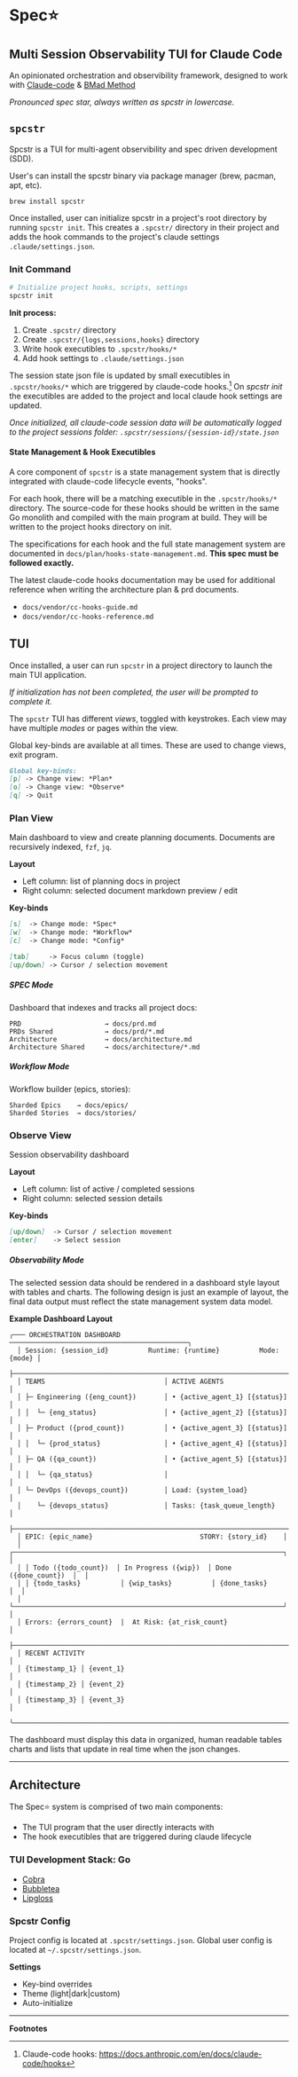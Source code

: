 
# Spec⭐️

## Multi Session Observability TUI for Claude Code

An opinionated orchestration and observibility framework, designed to work with [Claude-code](https://github.com/anthropics/claude-code) & [BMad Method](https://github.com/bmad-code-org/BMAD-METHOD)

*Pronounced spec star, always written as spcstr in lowercase.*

## `spcstr`

Spcstr is a TUI for multi-agent observibility and spec driven development (SDD).

User's can install the spcstr binary via package manager (brew, pacman, apt, etc).

```
brew install spcstr
```

Once installed, user can initialize spcstr in a project's root directory by running `spcstr init`. This creates a `.spcstr/` directory in their project and adds the hook commands to the project's claude settings `.claude/settings.json`.


### Init Command

```bash
# Initialize project hooks, scripts, settings
spcstr init
```

**Init process:**
1. Create `.spcstr/` directory
2. Create `.spcstr/{logs,sessions,hooks}` directory
3. Write hook executibles to `.spcstr/hooks/*`
4. Add hook settings to `.claude/settings.json`

The session state json file is updated by small executibles in `.spcstr/hooks/*` which are triggered by claude-code hooks.[^1] On *spcstr init* the executibles are added to the project and local claude hook settings are updated.

*Once initialized, all claude-code session data will be automatically logged to the project sessions folder: `.spcstr/sessions/{session-id}/state.json`*


#### State Management & Hook Executibles

A core component of `spcstr` is a state management system that is directly integrated with claude-code lifecycle events, "hooks".

For each hook, there will be a matching executible in the `.spcstr/hooks/*` directory. The source-code for these hooks should be written in the same Go monolith and compiled with the main program at build. They will be written to the project hooks directory on init.

The specifications for each hook and the full state management system are documented in `docs/plan/hooks-state-management.md`. **This spec must be followed exactly.**

The latest claude-code hooks documentation may be used for additional reference when writing the architecture plan & prd documents.
- `docs/vendor/cc-hooks-guide.md`
- `docs/vendor/cc-hooks-reference.md`


## TUI

Once installed, a user can run `spcstr` in a project directory to launch the main TUI application.

*If initialization has not been completed, the user will be prompted to complete it.*

The `spcstr` TUI has different *views*, toggled with keystrokes. Each view may have multiple *modes* or pages within the view.

Global key-binds are available at all times. These are used to change views, exit program.

```markdown
Global key-binds:
[p] -> Change view: *Plan*
[o] -> Change view: *Observe*
[q] -> Quit
```

### Plan View

Main dashboard to view and create planning documents. Documents are recursively indexed, `fzf`, `jq`.

**Layout**

- Left column: list of planning docs in project
- Right column: selected document markdown preview / edit

**Key-binds**

```markdown
[s]  -> Change mode: *Spec*
[w]  -> Change mode: *Workflow*
[c]  -> Change mode: *Config*

[tab]     -> Focus column (toggle)
[up/down] -> Cursor / selection movement
```

##### SPEC Mode

Dashboard that indexes and tracks all project docs:

```
PRD                     → docs/prd.md
PRDs Shared             → docs/prd/*.md
Architecture            → docs/architecture.md
Architecture Shared     → docs/architecture/*.md
```

##### Workflow Mode

Workflow builder (epics, stories):

```
Sharded Epics    → docs/epics/
Sharded Stories  → docs/stories/
```

### Observe View

Session observability dashboard

**Layout**

- Left column: list of active / completed sessions
- Right column: selected session details

**Key-binds**

```markdown
[up/down]  -> Cursor / selection movement
[enter]    -> Select session
```

##### Observability Mode

The selected session data should be rendered in a dashboard style layout with tables and charts. The following design is just an example of layout, the final data output must reflect the state management system data model.

**Example Dashboard Layout**

```
╭─── ORCHESTRATION DASHBOARD ─────────────────────────────────────────────╮
  │ Session: {session_id}          Runtime: {runtime}          Mode: {mode} │
  ├──────────────────────────────────────────────────────────────────────────┤
  │ TEAMS                              │ ACTIVE AGENTS                      │
  │ ├─ Engineering ({eng_count})       │ • {active_agent_1} [{status}]     │
  │ │  └─ {eng_status}                 │ • {active_agent_2} [{status}]     │
  │ ├─ Product ({prod_count})          │ • {active_agent_3} [{status}]     │
  │ │  └─ {prod_status}                │ • {active_agent_4} [{status}]     │
  │ ├─ QA ({qa_count})                 │ • {active_agent_5} [{status}]     │
  │ │  └─ {qa_status}                  │                                    │
  │ └─ DevOps ({devops_count})         │ Load: {system_load}                │
  │    └─ {devops_status}              │ Tasks: {task_queue_length}         │
  ├──────────────────────────────────────────────────────────────────────────┤
  │ EPIC: {epic_name}                           STORY: {story_id}    │
  │ ┌────────────────────────────────────────────────────────────────────┐  │
  │ │ Todo ({todo_count})  │ In Progress ({wip})  │ Done ({done_count})  │  │
  │ │ {todo_tasks}          │ {wip_tasks}          │ {done_tasks}         │  │
  │ └────────────────────────────────────────────────────────────────────┘  │
  │ Errors: {errors_count}  |  At Risk: {at_risk_count}                  │
  ├──────────────────────────────────────────────────────────────────────────┤
  │ RECENT ACTIVITY                                                          │
  │ {timestamp_1} │ {event_1}                                               │
  │ {timestamp_2} │ {event_2}                                               │
  │ {timestamp_3} │ {event_3}                                               │
  ╰──────────────────────────────────────────────────────────────────────────╯
```

The dashboard must display this data in organized, human readable tables charts and lists that update in real time when the json changes.

---

## Architecture

The Spec⭐️ system is comprised of two main components:

- The TUI program that the user directly interacts with
- The hook executibles that are triggered during claude lifecycle

### TUI Development Stack: Go

- [Cobra](https://github.com/spf13/cobra)
- [Bubbletea](https://github.com/charmbracelet/bubbletea)
- [Lipgloss](https://github.com/charmbracelet/lipgloss)

### Spcstr Config

Project config is located at `.spcstr/settings.json`.
Global user config is located at `~/.spcstr/settings.json`.

**Settings**
- Key-bind overrides
- Theme (light|dark|custom)
- Auto-initialize

---
**Footnotes**

[^1]: Claude-code hooks: https://docs.anthropic.com/en/docs/claude-code/hooks
